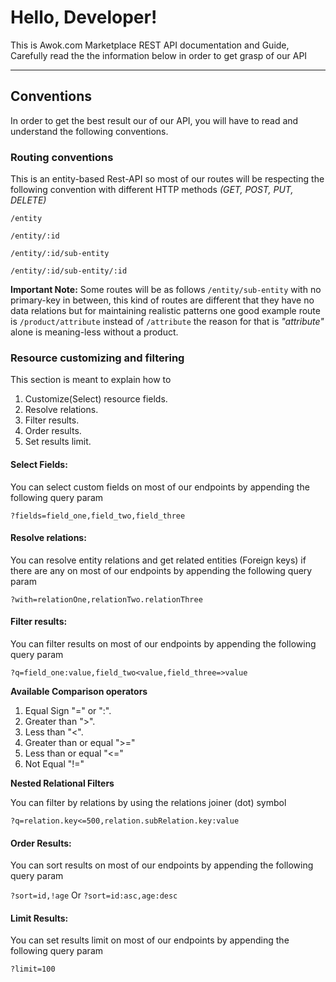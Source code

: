 Hello, Developer!
=================

This is Awok.com Marketplace REST API documentation and Guide, Carefully read the the information below in order to get grasp of our API

----------


**Conventions**
-------------

In order to get the best result our of our API, you will have to read and understand the following conventions.


### Routing conventions

This is an entity-based Rest-API so most of our routes will be respecting the following convention with different HTTP methods *(GET, POST, PUT, DELETE)*

`/entity`

`/entity/:id`

`/entity/:id/sub-entity`

`/entity/:id/sub-entity/:id`   


**Important Note:** Some routes will be as follows `/entity/sub-entity` with no primary-key in between, this kind of routes are different that they have no data relations but for maintaining realistic patterns one good example route is `/product/attribute` instead of `/attribute` the reason for that is *"attribute"* alone is meaning-less without a product. 


### Resource customizing and filtering

This section is meant to explain how to

 1. Customize(Select) resource fields.
 2. Resolve relations.
 3. Filter results.
 4. Order results.
 5. Set results limit.
 

#### **Select Fields:**

You can select custom fields on most of our endpoints by appending the following query param

`?fields=field_one,field_two,field_three`


#### **Resolve relations:**

You can resolve entity relations and get related entities (Foreign keys) if there are any on most of our endpoints by appending the following query param

`?with=relationOne,relationTwo.relationThree`

#### **Filter results:**

You can filter results on most of our endpoints by appending the following query param

`?q=field_one:value,field_two<value,field_three=>value`

**Available Comparison operators**

 1. Equal Sign "=" or ":".
 2. Greater than ">".
 3. Less than "<".
 4. Greater than or equal ">="
 5. Less than or equal "<="
 6. Not Equal "!="

**Nested Relational Filters**

You can filter by relations by using the relations joiner (dot) symbol

`?q=relation.key<=500,relation.subRelation.key:value`

#### **Order Results:**

You can sort results on most of our endpoints by appending the following query param

`?sort=id,!age` 
Or
`?sort=id:asc,age:desc`

#### **Limit Results:**

You can set results limit on most of our endpoints by appending the following query param

`?limit=100` 
